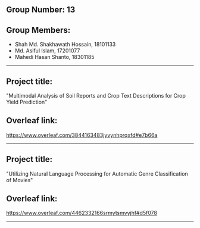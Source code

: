 ## Group Number: 13

## Group Members:
- Shah Md. Shakhawath Hossain, 18101133
- Md. Asiful Islam, 17201077 
- Mahedi Hasan Shanto, 18301185

------------------------------------------------------------------------------------------

## Project title:

"Multimodal Analysis of Soil Reports and Crop Text Descriptions for Crop Yield Prediction"

## Overleaf link: 

https://www.overleaf.com/3844163483jyvynhprqxfd#e7b66a

-------------------------------------------------------------------------------------------

## Project title:

"Utilizing Natural Language Processing for Automatic Genre Classification of Movies"

## Overleaf link:

https://www.overleaf.com/4462332166srmytsmvyjhf#d5f078

-------------------------------------------------------------------------------------------

